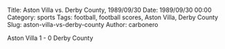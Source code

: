 Title: Aston Villa vs. Derby County, 1989/09/30
Date: 1989/09/30 00:00
Category: sports
Tags: football, football scores, Aston Villa, Derby County
Slug: aston-villa-vs-derby-county
Author: carbonero


Aston Villa 1 - 0 Derby County
